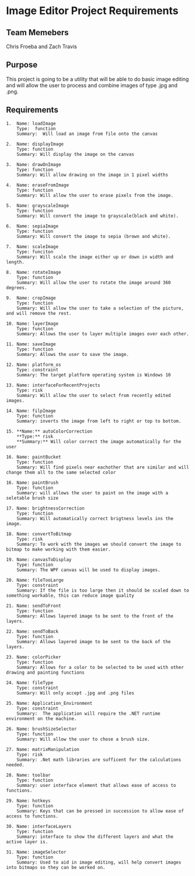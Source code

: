 # Image Editor Project Requirements

## Team Memebers
Chris Froeba and Zach Travis

## Purpose
This project is going to be a utility that will be able to do basic image editing and will allow the user to process and combine images of type .jpg and .png.

## Requirements

	1.	Name: loadImage
		Type:  function
		Summary:  Will load an image from file onto the canvas

	2.	Name: displayImage
		Type: function
		Summary: Will display the image on the canvas
	
	3.	Name: drawOnImage
		Type: function
		Summary: Will allow drawing on the image in 1 pixel widths

	4.	Name: eraseFromImage
		Type: function
		Summary: Will allow the user to erase pixels from the image.
	
	5.	Name: grayscaleImage
		Type: function
		Summary: Will convert the image to grayscale(black and white).

	6.	Name: sepiaImage
		Type: function
		Summary: Will convert the image to sepia (brown and white).

	7.	Name: scaleImage
		Type: funciton
		Summary: Will scale the image either up or down in width and length.

	8.	Name: rotateImage
		Type: function
		Summary: Will allow the user to rotate the image around 360 degrees.
	
	9.	Name: cropImage
		Type: function
		Summary: Will allow the user to take a selection of the picture, and will remove the rest.

	10.	Name: layerImage
		Type: function
		Summary: Allows the user to layer multiple images over each other.
	
	11.	Name: saveImage
		Type: function
		Summary: Allows the user to save the image.

	12.	Name: platform_os
		Type: constraint
		Summary: The target platform operating system is Windows 10

	13.	Name: interfaceForRecentProjects
		Type: risk
		Summary: Will allow the user to select from recently edited images.

	14.	Name: filpImage
		Type: function
		Summary: inverts the image from left to right or top to bottom.
	
	15.	**Name:** autoColorCorrection
		**Type:** risk
		**Summary:** Will color correct the image automatically for the user

	16.	Name: paintBucket
		Type: function
		Summary: Will find pixels near eachother that are similar and will change them all to the same selected color
	
	16.	Name: paintBrush
		Type: function
		Summary: will allows the user to paint on the image with a seletable brush size

	17.	Name: brightnessCorrection
		Type: function
		Summary: Will automatically correct brigtness levels ins the image.
	
	18.	Name: convertToBitmap
		Type: risk
		Summary: To work with the images we should convert the image to bitmap to make working with them easier.

	19.	Name: canvasToDisplay
		Type: function
		Summary: The WPF canvas will be used to display images.
	
	20.	Name: fileTooLarge
		Type: constraint
		Summary: If the file is too large then it should be scaled down to something workable, this can reduce image quality

	21.	Name: sendToFront
		Type: function
		Summary: Allows layered image to be sent to the front of the layers.
	
	22.	Name: sendToBack
		Type: function
		Summary: Allows layered image to be sent to the back of the layers.

	23.	Name: colorPicker
		Type: function
		Summary: Allows for a color to be selected to be used with other drawing and painting functions

	24.	Name: fileType
		Type: constraint
		Summary: Will only accept .jpg and .png files

	25.	Name: Application_Environment
		Type: constraint
		Summary:  The application will require the .NET runtime environment on the machine.
	
	26.	Name: brushSizeSelector
		Type: function
		Summary: Will allow the user to chose a brush size.

	27.	Name: matrixManipulation
		Type: risk
		Summary: .Net math libraries are sufficent for the calculations needed.

	28. Name: toolbar
		Type: function
		Summary: user interface element that allows ease of access to functions.

	29. Name: hotkeys
		Type: function
		Summary: Keys that can be pressed in succession to allow ease of access to functions.

	30. Name: interfaceLayers
		Type: function
		Summary: interface to show the different layers and what the active layer is.

	31. Name: imageSelector
		Type: function
		Summary: Used to aid in image editing, will help convert images into bitmaps so they can be worked on.